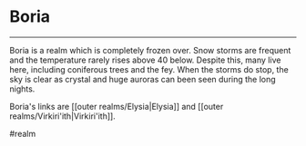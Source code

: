 # Boria
---

Boria is a realm which is completely frozen over. Snow storms are frequent and the temperature rarely rises above 40 below. Despite this, many live here, including coniferous trees and the fey. When the storms do stop, the sky is clear as crystal and huge auroras can been seen during the long nights.

Boria's links are [[outer realms/Elysia|Elysia]] and [[outer realms/Virkiri'ith|Virkiri'ith]].

#realm